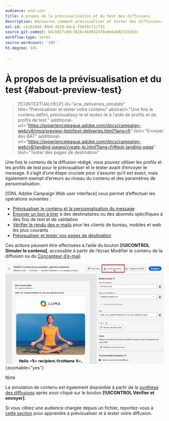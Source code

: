 ```yaml
---
audience: end-user
title: À propos de la prévisualisation et du test des diffusions
description: Découvrez comment prévisualiser et tester des diffusions.
exl-id: ce10c89d-d9b8-4529-84cb-f58f8c71c733
source-git-commit: 84cb01fc08c3628c4b8032470a8e6ab02328302c
workflow-type: tm+mt
source-wordcount: '195'
ht-degree: 94%

---
```


# À propos de la prévisualisation et du test {#about-preview-test}

>[!CONTEXTUALHELP]
>id="acw_deliveries_simulate"
>title="Prévisualiser et tester votre contenu"
>abstract="Une fois le contenu défini, prévisualisez-le et testez-le à l’aide de profils et de profils de test."
>additional-url="https://experienceleague.adobe.com/docs/campaign-web/v8/msg/preview-test/test-deliveries.html?lang=fr" text="Envoyer des BAT"
>additional-url="https://experienceleague.adobe.com/docs/campaign-web/v8/landing-pages/create-lp.html?lang=fr#test-landing-page" text="Tester des pages de destination"

Une fois le contenu de la diffusion rédigé, vous pouvez utiliser les profils et les profils de test pour le prévisualiser et le tester avant d’envoyer le message. Il s’agit d’une étape cruciale pour s’assurer qu’il est exact, mais également exempt d’erreurs au niveau du contenu et des paramètres de personnalisation.

[!DNL Adobe Campaign Web user interface] vous permet d’effectuer les opérations suivantes :

* [Prévisualiser le contenu et la personnalisation du message](preview-content.md)
* [Envoyer un bon à tirer](test-deliveries.md) à des destinataires ou des abonnés spécifiques à des fins de test et de validation
* [Vérifier le rendu des e-mails](email-rendering.md) pour les clients de bureau, mobiles et web les plus courants
* [Prévisualiser et tester vos pages de destination](../landing-pages/create-lp.md#test-landing-page)

Ces actions peuvent être effectuées à l’aide du bouton **[!UICONTROL Simuler le contenu]**, accessible à partir de l’écran Modifier le contenu de la diffusion ou du [Concepteur d’e-mail](../email/get-started-email-designer.md).

![](assets/simulate-button.png){zoomable=&quot;yes&quot;}

>[!NOTE]
>
>La simulation de contenu est également disponible à partir de la [synthèse des diffusions](../monitor/prepare-send.md) après avoir cliqué sur le bouton **[!UICONTROL Vérifier et envoyer]**.
>
>Si vous ciblez une audience chargée depuis un fichier, reportez-vous à [cette section](../audience/file-audience.md#preview--test-your-email-test) pour apprendre à prévisualiser et à tester votre diffusion.
